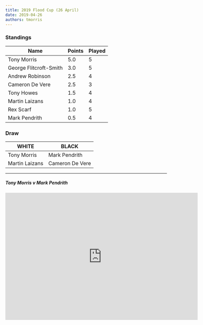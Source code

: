 ```yaml
---
title: 2019 Flood Cup (26 April)
date: 2019-04-26
authors: tmorris
---
```



### Standings

| Name                   | Points | Played |
| ---------------------- | ------ | ------ |
| Tony Morris            | 5.0    | 5      |
| George Flitcroft-Smith | 3.0    | 5      |
| Andrew Robinson        | 2.5    | 4      |
| Cameron De Vere        | 2.5    | 3      |
| Tony Howes             | 1.5    | 4      |
| Martin Laizans         | 1.0    | 4      |            
| Rex Scarf              | 1.0    | 5      |
| Mark Pendrith          | 0.5    | 4      |            

### Draw

| WHITE                  | BLACK                  |
| ---------------------- | ---------------------- |
| Tony Morris            | Mark Pendrith          |
| Martin Laizans          | Cameron De Vere        |

----

##### Tony Morris v Mark Pendrith

<iframe src="https://lichess.org/embed/PylfiQSA?theme=auto&amp;bg=auto" width=600 height=397 frameborder=0></iframe>
